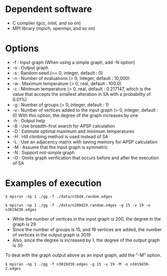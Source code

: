 # Dependent software
* C compiler (gcc, intel, and so on)
* MPI library (mpich, openmpi, and so on)

# Options
* -f : Input graph (When using a simple graph, add -N option)
* -o : Output graph
* -s : Random seed (>= 0, integer, default : 0)
* -n : Number of evaluations (> 0, integer, default : 10,000)
* -w : Maximum temperature (> 0, real, default : 100.0)
* -c : Minimum temperature (> 0, real, default : 0.217147, which is the value that accepts the smallest alteration in SA with a probability of 0.01%)
* -g : Number of groups (> 0, integer, default : 1)
* -v : Number of vertices added to the input graph (> 0, integer, default : 0)
       With this option, the degree of the graph increases by one
* -h : Output help
* -B : Use breadth-first search for APSP calculation
* -D : Estimate optimal maximum and minimum temperatures
* -H : Hill climbing method is used instead of SA
* -L : Use an adjacency matrix with saving memory for APSP calculation
* -M : Assume that the input graph is symmetric
* -N : Support not-simple graph
* -O : Omits graph verification that occurs before and after the execution of SA

# Examples of execution
    $ mpirun -np 1 ./gg -f ./data/n16d4.random.edges

    $ mpirun -np 1 ./gg -f ./data/n200d29.random.edges -g 15 -v 19 -o n3019d30.edges

* While the number of vertices in the input graph is 200, the degree in the graph is 29
* Since the number of groups is 15, and 19 vertices are added, the number of vertices in the output graph is 3019
* Also, since the degree is increased by 1, the degree of the output graph is 30

To deal with the graph output above as an input graph, add the "-M" option.

    $ mpirun -np 1 ./gg -f n3019d30.edges -g 15 -v 19 -M -o n3019d30-2.edges
